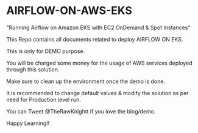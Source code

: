 # AIRFLOW-ON-AWS-EKS
"Running Airflow on Amazon EKS with EC2 OnDemand & Spot Instances"

This Repo contains all documents related to deploy AIRFLOW ON EKS.

This is only for DEMO purpose.

You will be charged some money for the usage of AWS services deployed through this solution.

Make sure to clean up the environment once the demo is done.

It is recommended to change default values & modify the solution as per need for Production level run.

You can Tweet @TheRawKnightt if you love the blog/demo.

Happy Learning!!

